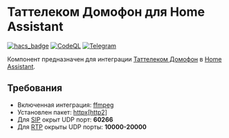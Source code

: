 # Таттелеком Домофон для Home Assistant
[![hacs_badge](https://img.shields.io/badge/HACS-Custom-41BDF5.svg?style=for-the-badge)](https://github.com/hacs/integration)
[![CodeQL](https://img.shields.io/badge/CODEQL-Passing-30C854.svg?style=for-the-badge)](https://github.com/dmamontov/hass-seafile/actions?query=CodeQL)
[![Telegram](https://img.shields.io/badge/Telegram-channel-34ABDF.svg?style=for-the-badge)](https://t.me/hass_mamontov_tech)

Компонент предназначен для интеграции [Таттелеком Домофон](https://tattelecom.ru/domofon/) в [Home Assistant](https://www.home-assistant.io/).

## Требования
* Включенная интеграция: [ffmpeg](https://www.home-assistant.io/integrations/ffmpeg/)
* Установлен пакет: [httpx\[http2\]](https://pypi.org/project/httpx/)
* Для [SIP](https://ru.wikipedia.org/wiki/%D0%9F%D1%80%D0%BE%D1%82%D0%BE%D0%BA%D0%BE%D0%BB_%D1%83%D1%81%D1%82%D0%B0%D0%BD%D0%BE%D0%B2%D0%BB%D0%B5%D0%BD%D0%B8%D1%8F_%D1%81%D0%B5%D0%B0%D0%BD%D1%81%D0%B0) окрыт UDP порт: **60266**
* Для [RTP](https://ru.wikipedia.org/wiki/Real-time_Transport_Protocol) окрыты UDP порты: **10000-20000**
